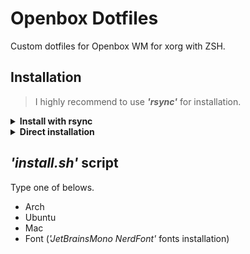 # Openbox Dotfiles

Custom dotfiles for Openbox WM for xorg with ZSH.

## Installation

> I highly recommend to use ***'rsync'*** for installation.

<details>
<summary><b>Install with rsync</b></summary>

#### Clone the repository to *'~/Documents'* and install with rsync.

```bash
git clone https://github.com/aruyu/openbox-dotfiles.git ~/Documents/openbox-dotfiles/
```

> Use rsync to sync the dotfiles.

```bash
rsync -avxHAXP --exclude={'.git*','tools','LICENSE','*.md'} ~/Documents/openbox-dotfiles/. ~/
```

> Run *'install.sh'* to install essentials.

``` bash
bash ~/Documents/openbox-dotfiles/tools/install_themes.sh
bash ~/Documents/openbox-dotfiles/tools/install_zsh.sh
```

</details>

<details>
<summary><b>Direct installation</b></summary>

#### Clone the repository to *'~/.config'* directly.

```bash
git clone https://github.com/aruyu/openbox-dotfiles.git ~/Downloads/openbox-dotfiles/
cp -rf ~/Downloads/openbox-dotfiles/.* ~/
```

> Run *'install.sh'* to install essentials.

```bash
bash ~/Downloads/openbox-dotfiles/tools/install_themes.sh
bash ~/Downloads/openbox-dotfiles/tools/install_zsh.sh
```

</details>

## *'install.sh'* script

Type one of belows.

- Arch
- Ubuntu
- Mac
- Font (*'JetBrainsMono NerdFont'* fonts installation)
